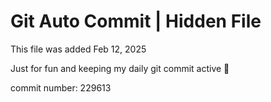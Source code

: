 # Git Auto Commit | Hidden File

This file was added Feb 12, 2025

Just for fun and keeping my daily git commit active 🤪

commit number: 229613
